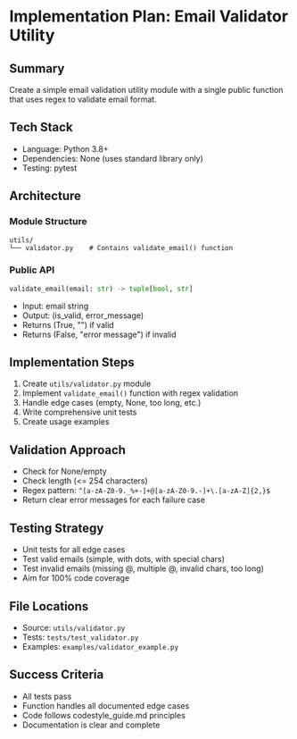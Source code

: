 # Implementation Plan: Email Validator Utility

## Summary
Create a simple email validation utility module with a single public function that uses regex to validate email format.

## Tech Stack
- Language: Python 3.8+
- Dependencies: None (uses standard library only)
- Testing: pytest

## Architecture

### Module Structure
```
utils/
└── validator.py    # Contains validate_email() function
```

### Public API
```python
validate_email(email: str) -> tuple[bool, str]
```
- Input: email string
- Output: (is_valid, error_message)
- Returns (True, "") if valid
- Returns (False, "error message") if invalid

## Implementation Steps

1. Create `utils/validator.py` module
2. Implement `validate_email()` function with regex validation
3. Handle edge cases (empty, None, too long, etc.)
4. Write comprehensive unit tests
5. Create usage examples

## Validation Approach
- Check for None/empty
- Check length (<= 254 characters)
- Regex pattern: `^[a-zA-Z0-9._%+-]+@[a-zA-Z0-9.-]+\.[a-zA-Z]{2,}$`
- Return clear error messages for each failure case

## Testing Strategy
- Unit tests for all edge cases
- Test valid emails (simple, with dots, with special chars)
- Test invalid emails (missing @, multiple @, invalid chars, too long)
- Aim for 100% code coverage

## File Locations
- Source: `utils/validator.py`
- Tests: `tests/test_validator.py`
- Examples: `examples/validator_example.py`

## Success Criteria
- All tests pass
- Function handles all documented edge cases
- Code follows codestyle_guide.md principles
- Documentation is clear and complete
